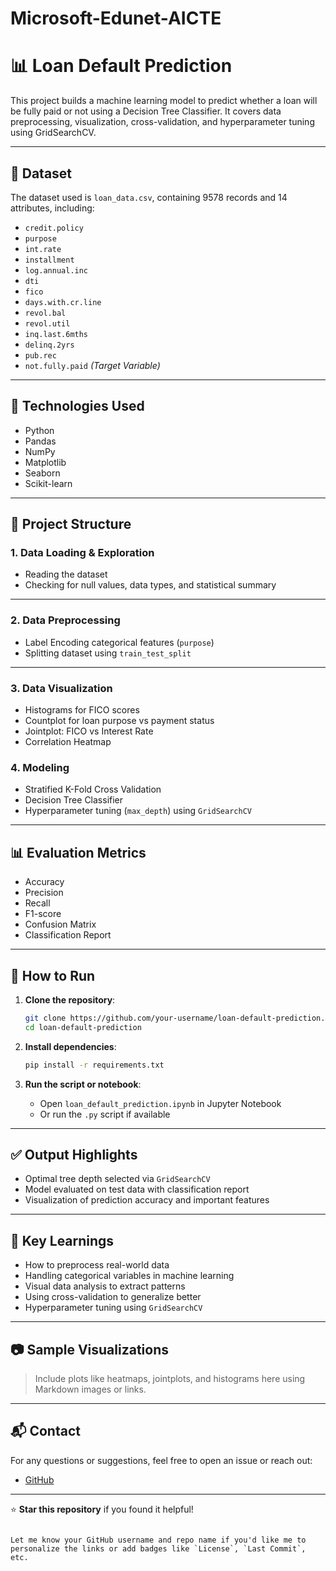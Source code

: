 # Microsoft-Edunet-AICTE

# 📊 Loan Default Prediction

This project builds a machine learning model to predict whether a loan will be fully paid or not using a Decision Tree Classifier. It covers data preprocessing, visualization, cross-validation, and hyperparameter tuning using GridSearchCV.

---

## 📁 Dataset

The dataset used is `loan_data.csv`, containing 9578 records and 14 attributes, including:

- `credit.policy`
- `purpose`
- `int.rate`
- `installment`
- `log.annual.inc`
- `dti`
- `fico`
- `days.with.cr.line`
- `revol.bal`
- `revol.util`
- `inq.last.6mths`
- `delinq.2yrs`
- `pub.rec`
- `not.fully.paid` *(Target Variable)*

---

## 🚀 Technologies Used

- Python
- Pandas
- NumPy
- Matplotlib
- Seaborn
- Scikit-learn

---

## 🧱 Project Structure

### 1. Data Loading & Exploration
- Reading the dataset
- Checking for null values, data types, and statistical summary
---

### 2. Data Preprocessing
- Label Encoding categorical features (`purpose`)
- Splitting dataset using `train_test_split`
---

### 3. Data Visualization
- Histograms for FICO scores
- Countplot for loan purpose vs payment status
- Jointplot: FICO vs Interest Rate
- Correlation Heatmap

### 4. Modeling
- Stratified K-Fold Cross Validation
- Decision Tree Classifier
- Hyperparameter tuning (`max_depth`) using `GridSearchCV`

---

## 📊 Evaluation Metrics

- Accuracy
- Precision
- Recall
- F1-score
- Confusion Matrix
- Classification Report

---

## 🧪 How to Run

1. **Clone the repository**:
   ```bash
   git clone https://github.com/your-username/loan-default-prediction.git
   cd loan-default-prediction


2. **Install dependencies**:

   ```bash
   pip install -r requirements.txt
   ```

3. **Run the script or notebook**:

   * Open `loan_default_prediction.ipynb` in Jupyter Notebook
   * Or run the `.py` script if available

---

## ✅ Output Highlights

* Optimal tree depth selected via `GridSearchCV`
* Model evaluated on test data with classification report
* Visualization of prediction accuracy and important features

---

## 📌 Key Learnings

* How to preprocess real-world data
* Handling categorical variables in machine learning
* Visual data analysis to extract patterns
* Using cross-validation to generalize better
* Hyperparameter tuning using `GridSearchCV`

---

## 📷 Sample Visualizations

> Include plots like heatmaps, jointplots, and histograms here using Markdown images or links.

---

## 📬 Contact

For any questions or suggestions, feel free to open an issue or reach out:

* [GitHub]([https://github.com/Poonam-2704])

---

⭐️ **Star this repository** if you found it helpful!

```

Let me know your GitHub username and repo name if you'd like me to personalize the links or add badges like `License`, `Last Commit`, etc.
```
